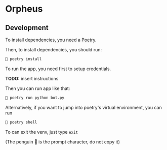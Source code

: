 # Orpheus

## Development

To install dependencies, you need a [Poetry](https://python-poetry.org/).

Then, to install dependencies, you should run:
```sh
🐧 poetry install
```

To run the app, you need first to setup credentials.

**TODO:** insert instructions

Then you can run app like that:
```sh
🐧 poetry run python bot.py
```

Alternatively, if you want to jump into poetry's virtual environment, you can run
```sh
🐧 poetry shell
```
To can exit the venv, just type `exit`

(The penguin 🐧 is the prompt character, do not copy it)
